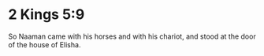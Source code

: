 # 2 Kings 5:9

So Naaman came with his horses and with his chariot, and stood at the door of the house of Elisha.